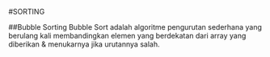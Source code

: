 #SORTING

##Bubble Sorting
Bubble Sort adalah algoritme pengurutan sederhana yang berulang kali membandingkan elemen yang berdekatan dari array yang diberikan & menukarnya jika urutannya salah.

